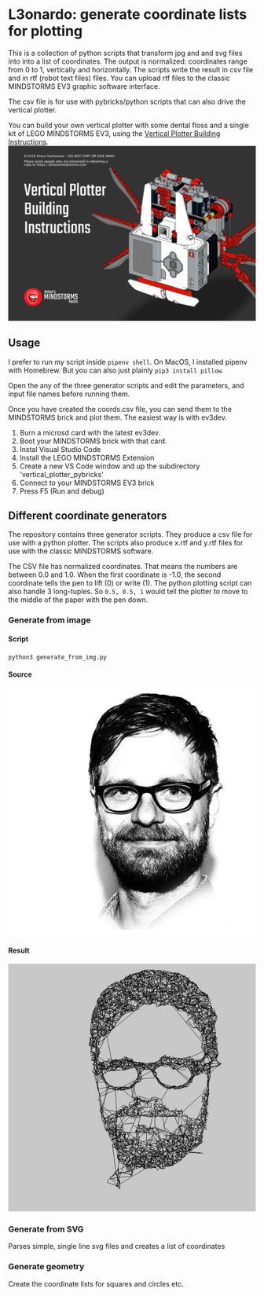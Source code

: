 # L3onardo: generate coordinate lists for plotting #

This is a collection of python scripts that transform jpg and and svg files into into a list of coordinates. The output is normalized: coordinates range from 0 to 1, vertically and horizontally. The scripts write the result in csv file and in rtf (robot text files) files. You can upload rtf files to the classic MINDSTORMS EV3 graphic software interface. 

The csv file is for use with pybricks/python scripts that can also drive the vertical plotter.

You can build your own vertical plotter with some dental floss and a single kit of LEGO MINDSTORMS EV3, using the [Vertical Plotter Building Instructions](http://antonsmindstorms.com/product/31313-ev3-vertical-plotter-building-instructions/).
[![Vertical Plotter Building Instructions](images/vertical_plotter.jpg)](http://antonsmindstorms.com/product/31313-ev3-vertical-plotter-building-instructions/)

## Usage
I prefer to run my script inside `pipenv shell`. On MacOS, I installed pipenv with Homebrew. But you can also just plainly `pip3 install pillow`.

Open the any of the three generator scripts and edit the parameters, and input file names before running them.

Once you have created the coords.csv file, you can send them to the MINDSTORMS brick and plot them. The easiest way is with ev3dev. 
1. Burn a microsd card with the latest ev3dev.
2. Boot your MINDSTORMS brick with that card.
3. Instal Visual Studio Code
4. Install the LEGO MINDSTORMS Extension
5. Create a new VS Code window and up the subdirectory 'vertical_plotter_pybricks'
6. Connect to your MINDSTORMS EV3 brick
7. Press F5 (Run and debug)

## Different coordinate generators
The repository contains three generator scripts. They produce a csv file for use with a python plotter. The scripts also produce x.rtf and y.rtf files for use with the classic MINDSTORMS software.

The CSV file has normalized coordinates. That means the numbers are between 0.0 and 1.0. When the first coordinate is -1.0, the second coordinate tells the pen to lift (0) or write (1). The python plotting script can also handle 3 long-tuples. So `0.5, 0.5, 1` would tell the plotter to move to the middle of the paper with the pen down.

### Generate from image ##
#### Script
`python3 generate_from_img.py`

#### Source
![alt text](https://github.com/antonvh/L3onardo-plotter/blob/master/input/anton.jpg "Original image")

#### Result
![alt text](https://github.com/antonvh/L3onardo-plotter/blob/master/images/result.jpg "Result")


### Generate from SVG ##
Parses simple, single line svg files and creates a list of coordinates

### Generate geometry ##
Create the coordinate lists for squares and circles etc.
